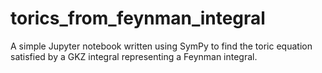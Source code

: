# torics_from_feynman_integral
A simple Jupyter notebook written using SymPy to find the toric equation satisfied by a GKZ integral representing a Feynman integral.
